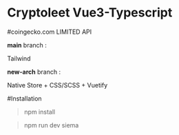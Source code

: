 # Cryptoleet Vue3-Typescript

#coingecko.com LIMITED API

**main** branch :

Tailwind

**new-arch** branch :

Native Store + CSS/SCSS + Vuetify

#Installation

> npm install

> npm run dev
>siema
